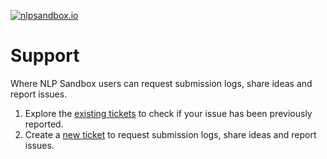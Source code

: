 [![nlpsandbox.io](https://nlpsandbox.github.io/nlpsandbox-themes/banner/Banner@3x.png)](https://nlpsandbox.io)

# Support

Where NLP Sandbox users can request submission logs, share ideas and report issues.

1. Explore the [existing tickets] to check if your issue has been previously reported.
2. Create a [new ticket] to request submission logs, share ideas and report issues. 



<!-- Links -->

[existing tickets]: https://github.com/nlpsandbox/support/issues
[new ticket]: https://github.com/nlpsandbox/support/issues/new/choose
